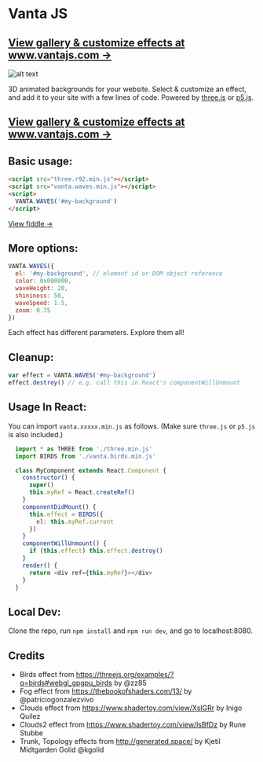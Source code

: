 # Vanta JS

## [View gallery & customize effects at www.vantajs.com &rarr;](https://www.vantajs.com)

![alt text](https://www.vantajs.com/gallery/fb-share-image.jpg "Vanta JS")

3D animated backgrounds for your website. Select & customize an effect, and add it to your site with a few lines of code. Powered by [three.js](https://github.com/mrdoob/three.js/) or [p5.js](https://github.com/processing/p5.js).

## [View gallery & customize effects at www.vantajs.com &rarr;](https://www.vantajs.com)

## Basic usage:

```html
<script src="three.r92.min.js"></script>
<script src="vanta.waves.min.js"></script>
<script>
  VANTA.WAVES('#my-background')
</script>
```

[View fiddle &rarr;](https://jsfiddle.net/xb74q5h1/)

## More options:

```js
VANTA.WAVES({
  el: '#my-background', // element id or DOM object reference
  color: 0x000000,
  waveHeight: 20,
  shininess: 50,
  waveSpeed: 1.5,
  zoom: 0.75
})
```

Each effect has different parameters. Explore them all!

## Cleanup:

```js
var effect = VANTA.WAVES('#my-background')
effect.destroy() // e.g. call this in React's componentWillUnmount
```

## Usage In React:

You can import `vanta.xxxxx.min.js` as follows. (Make sure `three.js` or `p5.js` is also included.)

```js
  import * as THREE from './three.min.js'
  import BIRDS from './vanta.birds.min.js'

  class MyComponent extends React.Component {
    constructor() {
      super()
      this.myRef = React.createRef()
    }
    componentDidMount() {
      this.effect = BIRDS({
        el: this.myRef.current
      })
    }
    componentWillUnmount() {
      if (this.effect) this.effect.destroy()
    }
    render() {
      return <div ref={this.myRef}></div>
    }
  }
```

## Local Dev:

Clone the repo, run `npm install` and `npm run dev`, and go to localhost:8080.

## Credits

- Birds effect from https://threejs.org/examples/?q=birds#webgl_gpgpu_birds by @zz85
- Fog effect from https://thebookofshaders.com/13/ by @patriciogonzalezvivo
- Clouds effect from https://www.shadertoy.com/view/XslGRr by Inigo Quilez
- Clouds2 effect from https://www.shadertoy.com/view/lsBfDz by Rune Stubbe
- Trunk, Topology effects from http://generated.space/ by Kjetil Midtgarden Golid @kgolid
